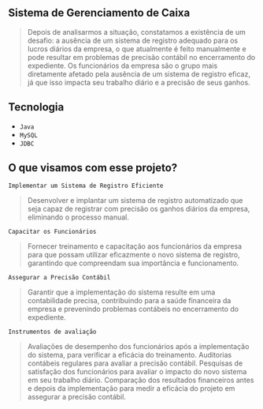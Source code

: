## Sistema de Gerenciamento de Caixa

> Depois de analisarmos a situação, constatamos a existência de um desafio: a ausência de um sistema de registro adequado para os lucros diários da empresa, o que atualmente é feito manualmente e pode resultar em problemas de precisão contábil no encerramento do expediente. Os funcionários da empresa são o grupo mais diretamente afetado pela ausência de um sistema de registro eficaz, já que isso impacta seu trabalho diário e a precisão de seus ganhos.


## Tecnologia

- `Java`
- `MySQL`
- `JDBC`

## O que visamos com esse projeto?

`Implementar um Sistema de Registro Eficiente`
> Desenvolver e implantar um sistema de registro automatizado que seja capaz de registrar com precisão os ganhos diários da empresa, eliminando o processo manual.

`Capacitar os Funcionários`
> Fornecer treinamento e capacitação aos funcionários da empresa para que possam utilizar eficazmente o novo sistema de registro, garantindo que compreendam sua importância e funcionamento.

`Assegurar a Precisão Contábil`
> Garantir que a implementação do sistema resulte em uma contabilidade precisa, contribuindo para a saúde financeira da empresa e prevenindo problemas contábeis no encerramento do expediente.

`Instrumentos de avaliação`
> Avaliações de desempenho dos funcionários após a implementação do sistema, para verificar a eficácia do treinamento.
Auditorias contábeis regulares para avaliar a precisão contábil.
Pesquisas de satisfação dos funcionários para avaliar o impacto do novo sistema em seu trabalho diário.
Comparação dos resultados financeiros antes e depois da implementação para medir a eficácia do projeto em assegurar a precisão contábil.

